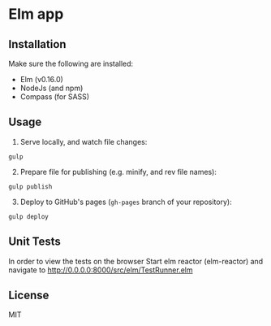 # Elm app

## Installation

Make sure the following are installed:

* Elm (v0.16.0)
* NodeJs (and npm)
* Compass (for SASS)

## Usage

1. Serve locally, and watch file changes:

`gulp`

2. Prepare file for publishing (e.g. minify, and rev file names):

`gulp publish`

3. Deploy to GitHub's pages (`gh-pages` branch of your repository):

`gulp deploy`

## Unit Tests

In order to view the tests on the browser Start elm reactor (elm-reactor) and navigate to http://0.0.0.0:8000/src/elm/TestRunner.elm

## License

MIT
